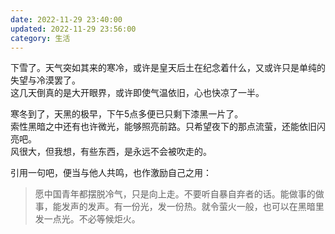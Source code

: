 ```yaml
---
date: 2022-11-29 23:40:00
updated: 2022-11-29 23:56:00
category: 生活
---
```

下雪了。天气突如其来的寒冷，或许是皇天后土在纪念着什么，又或许只是单纯的失望与冷漠罢了。  
这几天倒真的是大开眼界，或许即使气温依旧，心也快凉了一半。  

寒冬到了，天黑的极早，下午5点多便已只剩下漆黑一片了。  
索性黑暗之中还有也许微光，能够照亮前路。只希望夜下的那点流萤，还能依旧闪亮吧。  
风很大，但我想，有些东西，是永远不会被吹走的。  

引用一句吧，便当与他人共鸣，也作激励自己之用：
> 愿中国青年都摆脱冷气，只是向上走。不要听自暴自弃者的话。能做事的做事，能发声的发声。有一份光，发一份热。就令萤火一般，也可以在黑暗里发一点光。不必等候炬火。